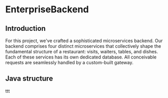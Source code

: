 # EnterpriseBackend
## Introduction
<p>
    For this project, we've crafted a sophisticated microservices backend. Our backend comprises four distinct microservices that collectively shape the fundamental structure of a restaurant: visits, waiters, tables, and dishes. Each of these services has its own dedicated database. All conceivable requests are seamlessly handled by a custom-built gateway.
</p>

## Java structure

<p>
    ttt
</p>